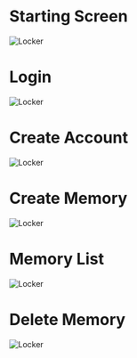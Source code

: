# Starting Screen

![Locker](https://github.com/mufratkarim/Memory-Locker/blob/master/images/memoryLocker%20(2).jpg)

# Login
![Locker](https://github.com/mufratkarim/Memory-Locker/blob/master/images/memoryLocker%20(1).jpg)

# Create Account
![Locker](https://github.com/mufratkarim/Memory-Locker/blob/master/images/memoryLocker%20(3).jpg)

# Create Memory
![Locker](https://github.com/mufratkarim/Memory-Locker/blob/master/images/memoryLocker%20(6).jpg)

# Memory List
![Locker](https://github.com/mufratkarim/Memory-Locker/blob/master/images/memoryLocker%20(5).jpg)

# Delete Memory
![Locker](https://github.com/mufratkarim/Memory-Locker/blob/master/images/memoryLocker%20(4).jpg)
